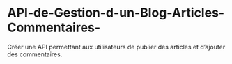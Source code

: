 # API-de-Gestion-d-un-Blog-Articles-Commentaires-
Créer une API permettant aux utilisateurs de publier des articles et d’ajouter des commentaires.
